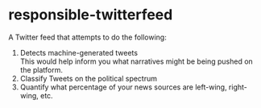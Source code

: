 # responsible-twitterfeed
A Twitter feed that attempts to do the following:

<ol>
<li> Detects machine-generated tweets </li>
This would help inform you what narratives might be being pushed on the platform.

<li> Classify Tweets on the political spectrum </li>
<li> Quantify what percentage of your news sources are left-wing, right-wing, etc. </li>
</ol>
